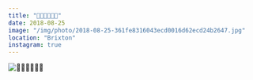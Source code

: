 ```yaml
---
title: "🍊🍊🍊💧💧💧"
date: 2018-08-25
image: "/img/photo/2018-08-25-361fe8316043ecd0016d62ecd24b2647.jpg"
location: "Brixton"
instagram: true
---
```


![🍊🍊🍊💧💧💧](/img/photo/2018-08-25-361fe8316043ecd0016d62ecd24b2647.jpg)
